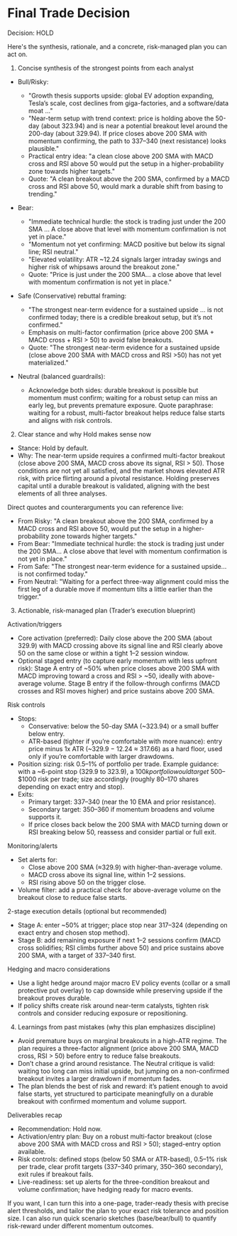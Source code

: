 # Final Trade Decision

Decision: HOLD

Here's the synthesis, rationale, and a concrete, risk-managed plan you can act on.

1) Concise synthesis of the strongest points from each analyst

- Bull/Risky: 
  - "Growth thesis supports upside: global EV adoption expanding, Tesla’s scale, cost declines from giga-factories, and a software/data moat ..." 
  - "Near-term setup with trend context: price is holding above the 50-day (about 323.94) and is near a potential breakout level around the 200-day (about 329.94). If price closes above 200 SMA with momentum confirming, the path to 337–340 (next resistance) looks plausible."
  - Practical entry idea: "a clean close above 200 SMA with MACD cross and RSI above 50 would put the setup in a higher-probability zone towards higher targets."
  - Quote: "A clean breakout above the 200 SMA, confirmed by a MACD cross and RSI above 50, would mark a durable shift from basing to trending."

- Bear: 
  - "Immediate technical hurdle: the stock is trading just under the 200 SMA ... A close above that level with momentum confirmation is not yet in place."
  - "Momentum not yet confirming: MACD positive but below its signal line; RSI neutral."
  - "Elevated volatility: ATR ~12.24 signals larger intraday swings and higher risk of whipsaws around the breakout zone."
  - Quote: "Price is just under the 200 SMA... a close above that level with momentum confirmation is not yet in place."

- Safe (Conservative) rebuttal framing:
  - "The strongest near-term evidence for a sustained upside ... is not confirmed today; there is a credible breakout setup, but it’s not confirmed."
  - Emphasis on multi-factor confirmation (price above 200 SMA + MACD cross + RSI > 50) to avoid false breakouts.
  - Quote: "The strongest near-term evidence for a sustained upside (close above 200 SMA with MACD cross and RSI >50) has not yet materialized."

- Neutral (balanced guardrails):
  - Acknowledge both sides: durable breakout is possible but momentum must confirm; waiting for a robust setup can miss an early leg, but prevents premature exposure.
  Quote paraphrase: waiting for a robust, multi-factor breakout helps reduce false starts and aligns with risk controls.

2) Clear stance and why Hold makes sense now

- Stance: Hold by default.
- Why: The near-term upside requires a confirmed multi-factor breakout (close above 200 SMA, MACD cross above its signal, RSI > 50). Those conditions are not yet all satisfied, and the market shows elevated ATR risk, with price flirting around a pivotal resistance. Holding preserves capital until a durable breakout is validated, aligning with the best elements of all three analyses.

Direct quotes and counterarguments you can reference live:
- From Risky: "A clean breakout above the 200 SMA, confirmed by a MACD cross and RSI above 50, would put the setup in a higher-probability zone towards higher targets."
- From Bear: "Immediate technical hurdle: the stock is trading just under the 200 SMA... A close above that level with momentum confirmation is not yet in place."
- From Safe: "The strongest near-term evidence for a sustained upside... is not confirmed today." 
- From Neutral: "Waiting for a perfect three-way alignment could miss the first leg of a durable move if momentum tilts a little earlier than the trigger."

3) Actionable, risk-managed plan (Trader’s execution blueprint)

Activation/triggers
- Core activation (preferred): Daily close above the 200 SMA (about 329.9) with MACD crossing above its signal line and RSI clearly above 50 on the same close or within a tight 1–2 session window.
- Optional staged entry (to capture early momentum with less upfront risk): Stage A entry of ~50% when price closes above 200 SMA with MACD improving toward a cross and RSI > ~50, ideally with above-average volume. Stage B entry if the follow-through confirms (MACD crosses and RSI moves higher) and price sustains above 200 SMA.

Risk controls
- Stops:
  - Conservative: below the 50-day SMA (~323.94) or a small buffer below entry.
  - ATR-based (tighter if you’re comfortable with more nuance): entry price minus 1x ATR (~329.9 − 12.24 ≈ 317.66) as a hard floor, used only if you’re comfortable with larger drawdowns.
- Position sizing: risk 0.5–1% of portfolio per trade. Example guidance: with a ~6-point stop (329.9 to 323.9), a $100k portfolio would target ~$500–$1000 risk per trade; size accordingly (roughly 80–170 shares depending on exact entry and stop).
- Exits:
  - Primary target: 337–340 (near the 10 EMA and prior resistance).
  - Secondary target: 350–360 if momentum broadens and volume supports it.
  - If price closes back below the 200 SMA with MACD turning down or RSI breaking below 50, reassess and consider partial or full exit.

Monitoring/alerts
- Set alerts for:
  - Close above 200 SMA (≈329.9) with higher-than-average volume.
  - MACD cross above its signal line, within 1–2 sessions.
  - RSI rising above 50 on the trigger close.
- Volume filter: add a practical check for above-average volume on the breakout close to reduce false starts.

2-stage execution details (optional but recommended)
- Stage A: enter ~50% at trigger; place stop near 317–324 (depending on exact entry and chosen stop method).
- Stage B: add remaining exposure if next 1–2 sessions confirm (MACD cross solidifies; RSI climbs further above 50) and price sustains above 200 SMA, with a target of 337–340 first.

Hedging and macro considerations
- Use a light hedge around major macro EV policy events (collar or a small protective put overlay) to cap downside while preserving upside if the breakout proves durable.
- If policy shifts create risk around near-term catalysts, tighten risk controls and consider reducing exposure or repositioning.

4) Learnings from past mistakes (why this plan emphasizes discipline)
- Avoid premature buys on marginal breakouts in a high-ATR regime. The plan requires a three-factor alignment (price above 200 SMA, MACD cross, RSI > 50) before entry to reduce false breakouts.
- Don’t chase a grind around resistance. The Neutral critique is valid: waiting too long can miss initial upside, but jumping on a non-confirmed breakout invites a larger drawdown if momentum fades.
- The plan blends the best of risk and reward: it’s patient enough to avoid false starts, yet structured to participate meaningfully on a durable breakout with confirmed momentum and volume support.

Deliverables recap
- Recommendation: Hold now.
- Activation/entry plan: Buy on a robust multi-factor breakout (close above 200 SMA with MACD cross and RSI > 50); staged-entry option available.
- Risk controls: defined stops (below 50 SMA or ATR-based), 0.5–1% risk per trade, clear profit targets (337–340 primary, 350–360 secondary), exit rules if breakout fails.
- Live-readiness: set up alerts for the three-condition breakout and volume confirmation; have hedging ready for macro events.

If you want, I can turn this into a one-page, trader-ready thesis with precise alert thresholds, and tailor the plan to your exact risk tolerance and position size. I can also run quick scenario sketches (base/bear/bull) to quantify risk-reward under different momentum outcomes.
